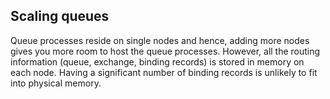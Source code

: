 ## Scaling queues

Queue processes reside on single nodes and hence, adding more nodes gives you more room to host the queue processes. However, all the routing information (queue, exchange, binding records) is stored in memory on each node. Having a significant number of binding records is unlikely to fit into physical memory.
